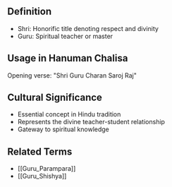 

## Definition

- Shri: Honorific title denoting respect and divinity
- Guru: Spiritual teacher or master

## Usage in Hanuman Chalisa

Opening verse: "Shri Guru Charan Saroj Raj"

## Cultural Significance

- Essential concept in Hindu tradition
- Represents the divine teacher-student relationship
- Gateway to spiritual knowledge

## Related Terms

- [[Guru_Parampara]]
- [[Guru_Shishya]]
